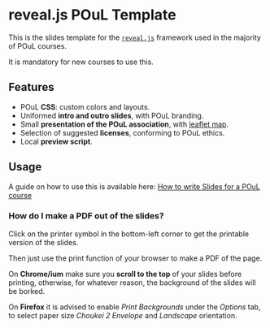 # reveal.js POuL Template

This is the slides template for the [`reveal.js`](https://revealjs.com/) framework used in the majority of POuL courses.

It is mandatory for new courses to use this.

## Features

- POuL **CSS**: custom colors and layouts.
- Uniformed **intro and outro slides**, with POuL branding.
- Small **presentation of the POuL association**, with [leaflet map](https://leafletjs.com/).
- Selection of suggested **licenses**, conforming to POuL ethics.
- Local **preview script**.

## Usage

A guide on how to use this is available here: [How to write Slides for a POuL course](https://wiki.poul.page/courses/slides)

### How do I make a PDF out of the slides?

Click on the printer symbol in the bottom-left corner to get the printable version of the slides.

Then just use the print function of your browser to make a PDF of the page.

On **Chrome/ium** make sure you **scroll to the top** of your slides before printing,
otherwise, for whatever reason, the background of the slides will be borked.

On **Firefox** it is advised to enable *Print Backgrounds* under the *Options* tab,
to select paper size *Choukei 2 Envelope* and *Landscape* orientation.
